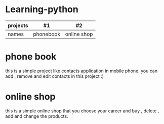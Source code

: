 # Learning-python
projects | #1 | #2 |
--- | --- | --- | 
names | phonebook | online shop |
# phone book
this is a simple project like contacts application in mobile phone.
you can add , remove and edit contacts in this project :)
# online shop 
this is a simple online shop that you choose your career and buy , delete , add and change the products.
